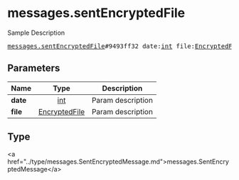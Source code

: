# messages.sentEncryptedFile

Sample Description

<pre>
<a href="../constructor/messages.sentEncryptedFile.md">messages.sentEncryptedFile</a>#9493ff32 date:<a href="../type/int.md">int</a> file:<a href="../type/EncryptedFile.md">EncryptedFile</a> = <a href="../type/messages.SentEncryptedMessage.md">messages.SentEncryptedMessage</a>;
</pre>

## Parameters

| Name | Type | Description |
|------|:----:|-------------|
| **date** | <a href="../type/int.md">int</a> | Param description |
| **file** | <a href="../type/EncryptedFile.md">EncryptedFile</a> | Param description |

## Type

&lt;a href=&#34;../type/messages.SentEncryptedMessage.md&#34;&gt;messages.SentEncryptedMessage&lt;/a&gt;
